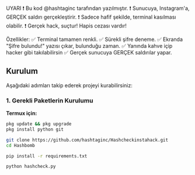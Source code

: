 UYARI 
❗ Bu kod @hashtaginc tarafından yazılmıştır.
❗ Sunucuya, Instagram'a, GERÇEK saldırı gerçekleştirir.
❗ Sadece hafif şekilde, terminal kasılması olabilir.
❗ Gerçek hack, suçtur! Hapis cezası vardır!


Özellikler:
✅ Terminal tamamen renkli.
✅ Sürekli şifre deneme.
✅ Ekranda "Şifre bulundu!" yazısı çıkar, bulunduğu zaman.
✅ Yanında kahve içip hacker gibi takılabilirsin
✅ Gerçek sunucuya GERÇEK saldırılar yapar.

## Kurulum

Aşağıdaki adımları takip ederek projeyi kurabilirsiniz:

### 1. Gerekli Paketlerin Kurulumu

**Termux için:**

```bash
pkg update && pkg upgrade
pkg install python git

git clone https://github.com/hashtaginc/Hashcheckinstahack.git
cd Hashbomb

pip install -r requirements.txt

python hashcheck.py
